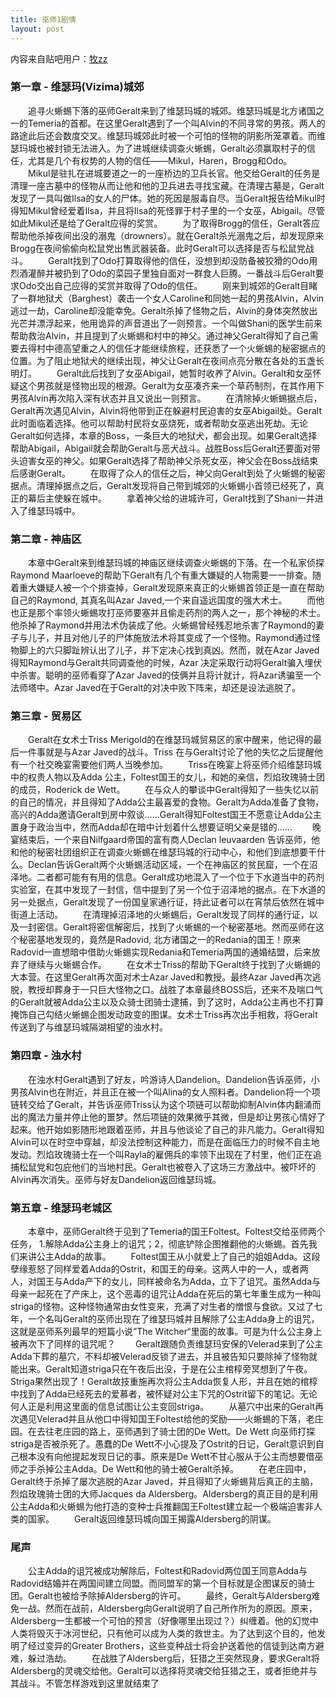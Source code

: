 ```yaml
---
title: 巫师1剧情
layout: post
---
```


内容来自贴吧用户：[牧zz](http://tieba.baidu.com/home/main?un=M%E6%9C%A8%E9%A9%AC%E9%9A%8F%E9%A3%8E&fr=home&id=3ed04de69ca8e9a9ace99a8fe9a38e5940)

### 第一章 - 维瑟玛(Vizima)城郊
　　追寻火蜥蜴下落的巫师Geralt来到了维瑟玛城的城郊。维瑟玛城是北方诸国之一的Temeria的首都。在这里Geralt遇到了一个叫Alvin的不同寻常的男孩。两人的路途此后还会数度交叉。维瑟玛城郊此时被一个可怕的怪物的阴影所笼罩着。而维瑟玛城也被封锁无法进入。为了进城继续调查火蜥蜴，Geralt必须赢取村子的信任，尤其是几个有权势的人物的信任——Mikul，Haren，Brogg和Odo。
　　Mikul是驻扎在进城要道之一的一座桥边的卫兵长官。他交给Geralt的任务是清理一座古墓中的怪物从而让他和他的卫兵进去寻找宝藏。在清理古墓是，Geralt发现了一具叫做Ilsa的女人的尸体。她的死因是服毒自尽。当Geralt报告给Mikul时得知Mikul曾经爱着Ilsa，并且将Ilsa的死怪罪于村子里的一个女巫，Abigail。尽管如此Mikul还是给了Geralt应得的奖赏。
　　为了取得Brogg的信任，Geralt答应帮助他杀掉夜间出没的溺鬼（drowners）。就在Geralt杀光溺鬼之后，却发现原来Brogg在夜间偷偷向松鼠党出售武器装备。此时Geralt可以选择是否与松鼠党战斗。
　　Geralt找到了Odo打算取得他的信任，没想到却没防备被狡猾的Odo用烈酒灌醉并被扔到了Odo的菜园子里独自面对一群食人巨腾。一番战斗后Geralt要求Odo交出自己应得的奖赏并取得了Odo的信任。
　　刚来到城郊的Geralt目睹了一群地狱犬（Barghest）袭击一个女人Caroline和同她一起的男孩Alvin，Alvin逃过一劫，Caroline却没能幸免。Geralt杀掉了怪物之后，Alvin的身体突然放出光芒并漂浮起来，他用诡异的声音道出了一则预言。一个叫做Shani的医学生前来帮助救治Alvin，并且提到了火蜥蜴和村中的神父。通过神父Geralt得知了自己需要去得村中德高望重之人的信任才能继续旅程，还获悉了一个火蜥蜴的秘密据点的位置。为了阻止地狱犬的继续出现，神父让Geralt在夜间点亮分散在各处的五盏长明灯。
　　Geralt此后找到了女巫Abigail，她暂时收养了Alvin。Geralt和女巫怀疑这个男孩就是怪物出现的根源。Geralt为女巫凑齐来一个草药制剂，在其作用下男孩Alvin再次陷入深有状态并且又说出一则预言。
　　在清除掉火蜥蜴据点后，Geralt再次遇见Alvin，Alvin将他带到正在躲避村民迫害的女巫Abigail处。Geralt此时面临着选择。他可以帮助村民将女巫烧死，或者帮助女巫逃出死劫。无论Geralt如何选择，本章的Boss，一条巨大的地狱犬，都会出现。如果Geralt选择帮助Abigail，Abigail就会帮助Geralt与恶犬战斗。战胜Boss后Geralt还要面对带头迫害女巫的神父。如果Geralt选择了帮助神父杀死女巫，神父会在Boss战结束后感谢Geralt。
　　在取得了众人的信任之后，神父向Geralt到处了火蜥蜴的秘密据点。清理掉据点之后，Geralt发现将自己带到城郊的火蜥蜴小首领已经死了，真正的幕后主使躲在城中。
　　拿着神父给的进城许可，Geralt找到了Shani一并进入了维瑟玛城中。

### 第二章 - 神庙区
　　本章中Geralt来到维瑟玛城的神庙区继续调查火蜥蜴的下落。在一个私家侦探Raymond Maarloeve的帮助下Geralt有几个有重大嫌疑的人物需要一一排查。随着重大嫌疑人被一个个排查掉，Geralt发现原来真正的火蜥蜴首领正是一直在帮助自己的Raymond, 其真名叫Azar Javed,一个来自遥远国度的强大术士。
　　而他也正是那个率领火蜥蜴攻打巫师要塞并且偷走药剂的两人之一，那个神秘的术士。他杀掉了Raymond并用法术伪装成了他。火蜥蜴曾经残忍地杀害了Raymond的妻子与儿子，并且对他儿子的尸体施放法术将其变成了一个怪物。Raymond通过怪物脚上的六只脚趾辨认出了儿子，并下定决心找到真凶。然而，就在Azar Javed得知Raymond与Geralt共同调查他的时候，Azar 决定采取行动将Geralt骗入埋伏中杀害。聪明的巫师看穿了Azar Javed的伎俩并且将计就计，将Azar诱骗至一个法师塔中。Azar Javed在于Geralt的对决中败下阵来，却还是设法逃脱了。

### 第三章 - 贸易区
　　Geralt在女术士Triss Merigold的在维瑟玛城贸易区的家中醒来，他记得的最后一件事就是与Azar Javed的战斗。Triss 在与Geralt讨论了他的失忆之后提醒他有一个社交晚宴需要他们两人当晚参加。
　　Triss在晚宴上将巫师介绍维瑟玛城中的权贵人物以及Adda 公主，Foltest国王的女儿，和她的亲信，烈焰玫瑰骑士团的成员，Roderick de Wett。
　　在与众人的攀谈中Geralt得知了一些失忆以前的自己的情况，并且得知了Adda公主最喜爱的食物。Geralt为Adda准备了食物，高兴的Adda邀请Geralt到房中叙谈......Geralt得知Foltest国王不愿意让Adda公主置身于政治当中，然而Adda却在暗中计划着什么想要证明父亲是错的......
　　晚宴结束后，一个来自Nilfgaard帝国的富有商人Declan leuvaarden 告诉巫师，他和他的秘密社团组织正在调查火蜥蜴在维瑟玛城的行动中心，和他们到底想要干什么。Declan告诉Geralt两个火蜥蜴活动区域，一个在神庙区的贫民窟，一个在沼泽地。二者都可能有有用的信息。Geralt成功地混入了一个位于下水道当中的药剂实验室，在其中发现了一封信，信中提到了另一个位于沼泽地的据点。在下水道的另一处据点，Geralt发现了一份国皇家通行证，持此证者可以在宵禁后依然在城中街道上活动。
　　在清理掉沼泽地的火蜥蜴后，Geralt发现了同样的通行证，以及一封密信。Geralt将密信解密后，找到了火蜥蜴的一个秘密基地。然而巫师在这个秘密基地发现的，竟然是Radovid, 北方诸国之一的Redania的国王！原来Radovid一直想暗中借助火蜥蜴实现Redania和Temeria两国的通婚结盟，后来放弃了继续与火蜥蜴合作。
　　在女术士Triss的帮助下Geralt终于找到了火蜥蜴的大本营。在这里Geralt再次面对术士Azar Javed和教授。最终Azar Javed再次逃脱，教授却葬身于一只巨大怪物之口。战胜了本章最终BOSS后，还来不及喘口气的Geralt就被Adda公主以及众骑士团骑士逮捕，到了这时，Adda公主再也不打算掩饰自己勾结火蜥蜴企图发动政变的图谋。女术士Triss再次出手相救，将Geralt传送到了与维瑟玛城隔湖相望的浊水村。
	
### 	第四章 - 浊水村
　　在浊水村Geralt遇到了好友，吟游诗人Dandelion。Dandelion告诉巫师，小男孩Alvin也在附近，并且正在被一个叫Alina的女人照料者。Dandelion将一个项链转交给了Geralt，并告诉巫师Triss认为这个项链可以帮助抑制Alvin体内翻涌而出的魔法力量并停止他的噩梦。然后项链的效果微乎其微，但是却让男孩心情好了起来。他开始如影随形地跟着巫师，并且与他谈论了自己的非凡能力。Geralt得知Alvin可以在时空中穿越，却没法控制这种能力，而是在面临压力的时候不自主地发动。烈焰玫瑰骑士在一个叫Rayla的雇佣兵的率领下出现在了村里，他们正在追捕松鼠党和包庇他们的当地村民。Geralt也被卷入了这场三方激战中。被吓坏的Alvin再次消失。巫师与好友Dandelion返回维瑟玛城。
	
### 	第五章 - 维瑟玛老城区
　　本章中，巫师Geralt终于见到了Temeria的国王Foltest。Foltest交给巫师两个任务， 1.解除Adda公主身上的诅咒；2，彻底铲除企图推翻他的火蜥蜴。首先我们来讲公主Adda的故事。
　　Foltest国王从小就爱上了自己的姐姐Adda。这段孽缘惹怒了同样爱着Adda的Ostrit，和国王的母亲。这两人中的一人，或者两人，对国王与Adda产下的女儿，同样被命名为Adda，立下了诅咒。虽然Adda与母亲一起死在了产床上，这个恶毒的诅咒让Adda在死后的第七年重生成为一种叫striga的怪物。这种怪物通常由女性变来，充满了对生者的憎恨与食欲。又过了七年，一个名叫Geralt的巫师出现在了维瑟玛城并且解除了公主Adda身上的诅咒，这就是巫师系列最早的短篇小说”The Witcher“里面的故事。可是为什么公主身上被再次下了同样的诅咒呢？
　　Geralt跟随负责维瑟玛安保的Velerad来到了公主Adda下葬的墓穴，不料却被Velerad反锁了进去，并且被告知只要除掉了怪物就能出来。Geralt知道striga只在午夜后出没，于是在公主棺椁旁冥想到了午夜。Striga果然出现了！Geralt故技重施再次将公主Adda恢复人形，并且在她的棺椁中找到了Adda已经死去的爱慕者，被怀疑对公主下咒的Ostrit留下的笔记。无论何人正是利用这里面的信息试图让公主变回striga。
　　从墓穴中出来的Geralt再次遇见Velerad并且从他口中得知国王Foltest给他的奖励——火蜥蜴的下落，老庄园。在去往老庄园的路上，巫师遇到了骑士团的De Wett。De Wett 向巫师打探striga是否被杀死了。愚蠢的De Wett不小心提及了Ostrit的日记，Geralt意识到自己根本没有向他提起发现日记的事。原来是De Wett不甘心服从于公主而想要借巫师之手杀掉公主Adda。De Wett和他的骑士被Geralt杀掉。
　　在老庄园中，Geralt终于杀掉了屡次逃脱的Azar Javed，并且得知了火蜥蜴背后真正的主脑，烈焰玫瑰骑士团的大师Jacques da Aldersberg。Aldersberg的真正目的是利用公主Adda和火蜥蜴为他打造的变种士兵推翻国王Foltest建立起一个极端迫害非人类的国家。
　　Geralt返回维瑟玛城向国王揭露Aldersberg的阴谋。
### 尾声
　　公主Adda的诅咒被成功解除后，Foltest和Radovid两位国王同意Adda与Radovid结婚并在两国间建立同盟。而同盟军的第一个目标就是企图谋反的骑士团。Geralt也被给予除掉Aldersberg的许可。
　　最终，Geralt与Aldersberg难免一战。然而在战前，Aldersberg向Geralt说明了自己所作所为的原因。原来，Aldersberg一生都被一个可怕的预言（好像哪里出现过？）纠缠着。他的幻觉中人类将毁灭于冰河世纪，只有他可以成为人类的救世主。为了达到这个目的，他发明了经过变异的Greater Brothers，这些变种战士将会护送着他的信徒到达南方避难，躲过浩劫。
　　在战胜了Aldersberg后，狂猎之王突然现身，要求Geralt将Aldersberg的灵魂交给他。Geralt可以选择将灵魂交给狂猎之王，或者拒绝并与其战斗。不管怎样游戏到这里就结束了